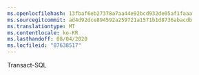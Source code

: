 ```yaml
---
ms.openlocfilehash: 13fbaf6eb27378a7aa44e92bcd932de05af1faaa
ms.sourcegitcommit: ad4d92dce894592a259721a1571b1d8736abacdb
ms.translationtype: MT
ms.contentlocale: ko-KR
ms.lasthandoff: 08/04/2020
ms.locfileid: "87638517"
---
```

Transact\-SQL
